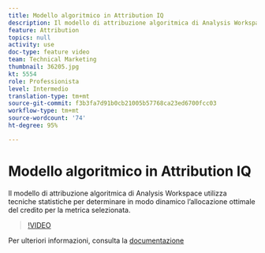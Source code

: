 ```yaml
---
title: Modello algoritmico in Attribution IQ
description: Il modello di attribuzione algoritmica di Analysis Workspace utilizza tecniche statistiche per determinare in modo dinamico l’allocazione ottimale del credito per la metrica selezionata.
feature: Attribution
topics: null
activity: use
doc-type: feature video
team: Technical Marketing
thumbnail: 36205.jpg
kt: 5554
role: Professionista
level: Intermedio
translation-type: tm+mt
source-git-commit: f3b3fa7d91b0cb21005b57768ca23ed6700fcc03
workflow-type: tm+mt
source-wordcount: '74'
ht-degree: 95%

---
```



# Modello algoritmico in Attribution IQ

Il modello di attribuzione algoritmica di Analysis Workspace utilizza tecniche statistiche per determinare in modo dinamico l’allocazione ottimale del credito per la metrica selezionata.

>[!VIDEO](https://video.tv.adobe.com/v/36205/?quality=12&learn=on)

Per ulteriori informazioni, consulta la [documentazione](https://experienceleague.adobe.com/docs/analytics/analyze/analysis-workspace/attribution/algorithmic.html?lang=it-IT)
